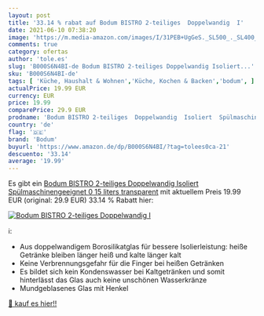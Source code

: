 ```yaml
---
layout: post
title: '33.14 % rabat auf Bodum BISTRO 2-teiliges  Doppelwandig  I'
date: 2021-06-10 07:38:20
image: 'https://m.media-amazon.com/images/I/31PEB+UgGeS._SL500_._SL400_.jpg'
comments: true
category: ofertas
author: 'tole.es'
slug: 'B000S6N4BI-de Bodum BISTRO 2-teiliges Doppelwandig Isoliert...'
sku: 'B000S6N4BI-de'
tags: [ 'Küche, Haushalt & Wohnen','Küche, Kochen & Backen','bodum', ]
actualPrice: 19.99 EUR
currency: EUR
price: 19.99
comparePrice: 29.9 EUR
prodname: 'Bodum BISTRO 2-teiliges  Doppelwandig  Isoliert  Spülmaschinengeeignet  0 15 liters  transparent'
country: 'de'
flag: '🇩🇪'
brand: 'Bodum'
buyurl: 'https://www.amazon.de/dp/B000S6N4BI/?tag=tolees0ca-21'
descuento: '33.14'
average: '19.99'
---
```


Es gibt ein [Bodum BISTRO 2-teiliges  Doppelwandig  Isoliert  Spülmaschinengeeignet  0 15 liters  transparent](https://www.amazon.de/dp/B000S6N4BI/?tag=tolees0ca-21) mit aktuellem Preis 19.99 EUR (original: 29.9 EUR) 33.14 % Rabatt hier:

[![Bodum BISTRO 2-teiliges  Doppelwandig  I](https://m.media-amazon.com/images/I/31PEB+UgGeS._SL500_._SL400_.jpg)](https://www.amazon.de/dp/B000S6N4BI/?tag=tolees0ca-21)

ℹ️:

- Aus doppelwandigem Borosilikatglas für bessere Isolierleistung: heiße Getränke bleiben länger heiß und kalte länger kalt
- Keine Verbrennungsgefahr für die Finger bei heißen Getränken
- Es bildet sich kein Kondenswasser bei Kaltgetränken und somit hinterlässt das Glas auch keine unschönen Wasserkränze
- Mundgeblasenes Glas mit Henkel

[🛒 kauf es hier!!](https://www.amazon.de/dp/B000S6N4BI/?tag=tolees0ca-21)
